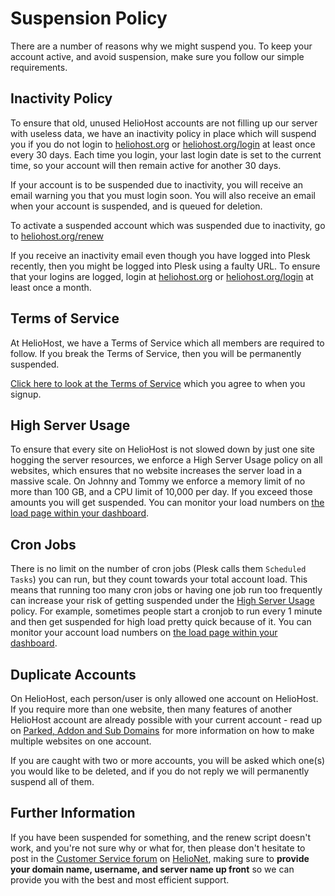 # Suspension Policy

There are a number of reasons why we might suspend you. To keep your account active, and avoid suspension, make sure you follow our simple requirements.

## Inactivity Policy

To ensure that old, unused HelioHost accounts are not filling up our server with useless data, we have an inactivity policy in place which will suspend you if you do not login to [heliohost.org](https://heliohost.org/) or [heliohost.org/login](https://heliohost.org/login/) at least once every 30 days. Each time you login, your last login date is set to the current time, so your account will then remain active for another 30 days.

If your account is to be suspended due to inactivity, you will receive an email warning you that you must login soon. You will also receive an email when your account is suspended, and is queued for deletion.

To activate a suspended account which was suspended due to inactivity, go to [heliohost.org/renew](http://heliohost.org/renew/)

If you receive an inactivity email even though you have logged into Plesk recently, then you might be logged into Plesk using a faulty URL. To ensure that your logins are logged, login at [heliohost.org](https://heliohost.org/) or [heliohost.org/login](https://heliohost.org/login/) at least once a month.

## Terms of Service

At HelioHost, we have a Terms of Service which all members are required to follow. If you break the Terms of Service, then you will be permanently suspended.

[Click here to look at the Terms of Service](../hosting/terms.md) which you agree to when you signup.

## High Server Usage

To ensure that every site on HelioHost is not slowed down by just one site hogging the server resources, we enforce a High Server Usage policy on all websites, which ensures that no website increases the server load in a massive scale. On Johnny and Tommy we enforce a memory limit of no more than 100 GB, and a CPU limit of 10,000 per day. If you exceed those amounts you will get suspended. You can monitor your load numbers on [the load page within your dashboard](https://heliohost.org/dashboard/load/).

## Cron Jobs

There is no limit on the number of cron jobs (Plesk calls them `Scheduled Tasks`) you can run, but they count towards your total account load. This means that running too many cron jobs or having one job run too frequently can increase your risk of getting suspended under the [High Server Usage](/accounts/suspension-policy.md#high-server-usage) policy. For example, sometimes people start a cronjob to run every 1 minute and then get suspended for high load pretty quick because of it. You can monitor your account load numbers on [the load page within your dashboard](https://heliohost.org/dashboard/load/).

## Duplicate Accounts

On HelioHost, each person/user is only allowed one account on HelioHost. If you require more than one website, then many features of another HelioHost account are already possible with your current account - read up on [Parked, Addon and Sub Domains](../management/parked-addon-and-sub-domains.md) for more information on how to make multiple websites on one account.

If you are caught with two or more accounts, you will be asked which one\(s\) you would like to be deleted, and if you do not reply we will permanently suspend all of them.

## Further Information

If you have been suspended for something, and the renew script doesn't work, and you're not sure why or what for, then please don't hesitate to post in the [Customer Service forum](https://helionet.org/index/forum/45-customer-service/) on [HelioNet](../hosting/helionet.md), making sure to **provide your domain name, username, and server name up front** so we can provide you with the best and most efficient support.
